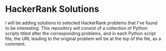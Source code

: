 # HackerRank Solutions

I will be adding solutions to selected HackerRank problems that I've found to be interesting. This repository will consist of a collection of Python scripts titled after the corresponding problems, and in each Python script file, the URL leading to the original problem will be at the top of the file, as a comment.
